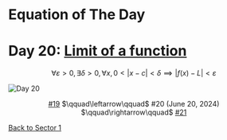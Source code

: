 # Equation of The Day

# Day 20: [Limit of a function](https://en.wikipedia.org/wiki/Limit_of_a_function)

$$\forall\varepsilon>0,\exists\delta>0,\forall x,0<|x-c|<\delta\implies|f(x)-L|<\varepsilon$$

<picture><img alt="Day 20" src="0020.png"></picture>

<center><a href="0019.html">#19</a> $\qquad\leftarrow\qquad$ #20 (June 20, 2024) $\qquad\rightarrow\qquad$ <a href="0021.html">#21</a></center>

[Back to Sector 1](../0-63.md)